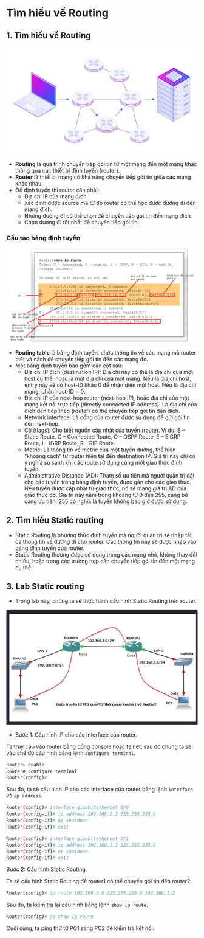 # Tìm hiểu về Routing

## 1. Tìm hiểu về Routing

![Routing](../images/routing1.png)

- **Routing** là quá trình chuyển tiếp gói tin từ một mạng đến một mạng khác thông qua các thiết bị định tuyến (router).
- **Router** là thiết bị mạng có khả năng chuyển tiếp gói tin giữa các mạng khác nhau.
- Để định tuyến thì router cần phải:
  - Địa chỉ IP của mạng đích.
  - Xác định được source mà từ đó router có thể học được đường đi đến mạng đích.
  - Những đường đi có thể chọn để chuyển tiếp gói tin đến mạng đích.
  - Chọn đường đi tốt nhất để chuyển tiếp gói tin.

### Cấu tạo bảng định tuyến

![Routing](../images/routing2.png)

- **Routing table** là bảng định tuyến, chứa thông tin về các mạng mà router biết và cách để chuyển tiếp gói tin đến các mạng đó.
- Một bảng định tuyến bao gồm các cột sau:
  - Địa chỉ IP đích (destination IP): Địa chỉ này có thể là địa chỉ của một host cụ thể, hoặc là một địa chỉ của một mạng. Nếu là địa chỉ host, entry này sẽ có host-ID khác 0 để nhận diện một host. Nếu là địa chỉ mạng, phần host-ID = 0.
  - Địa chỉ IP của next-hop router (next-hop IP), hoặc địa chỉ của một mạng kết nối trực tiếp (directly connected IP address): Là địa chỉ của đích đến tiếp theo (router) có thể chuyển tiếp gói tin đến đích.
  - Network interface: Là cổng của router được sử dụng để gửi gói tin đến next-hop.
  - Cờ (flags): Cho biết nguồn cập nhật của tuyến (route). Ví dụ: S – Static Route, C – Connected Route, O – OSPF Route, E – EIGRP Route, I – IGRP Route, R – RIP Route.
  - Metric: Là thông tin về metric của một tuyến đường, thể hiện “khoảng cách” từ router hiện tại đến destination IP. Giá trị này chỉ có ý nghĩa so sánh khi các route sử dụng cùng một giao thức định tuyến.
  - Administrative Distance (AD): Tham số ưu tiên mà người quản trị đặt cho các tuyến trong bảng định tuyến, được gán cho các giao thức. Nếu tuyến được cập nhật từ giao thức, nó sẽ mang giá trị AD của giao thức đó. Giá trị này nằm trong khoảng từ 0 đến 255, càng bé càng ưu tiên. 255 có nghĩa là tuyến không bao giờ được sử dụng.

## 2. Tìm hiểu Static routing

- Static Routing là phương thức định tuyến mà người quản trị sẽ nhập tất cả thông tin về đường đi cho router. Các thông tin này sẽ được nhập vào bảng định tuyến của router.
- Static Routing thường được sử dụng trong các mạng nhỏ, không thay đổi nhiều, hoặc trong các trường hợp cần chuyển tiếp gói tin đến một mạng cụ thể.

## 3. Lab Static routing

- Trong lab này, chúng ta sẽ thực hành cấu hình Static Routing trên router.

![Routing](../images/lab1.png)

- Bước 1: Cấu hình IP cho các interface của router.

Ta truy cập vào router bằng cổng console hoặc telnet, sau đó chúng ta sẽ vào chế độ cấu hình bằng lệnh `configure terminal`.

```bash
Router> enable
Router# configure terminal
Router(config)#
```

Sau đó, ta sẽ cấu hình IP cho các interface của router bằng lệnh `interface` và `ip address`.

```bash
Router(config)# interface gigabitethernet 0/0
Router(config-if)# ip address 192.168.2.2 255.255.255.0
Router(config-if)# no shutdown
Router(config-if)# exit
```

```bash
Router(config)# interface gigabitethernet 0/1
Router(config-if)# ip address 192.168.1.2 255.255.255.0
Router(config-if)# no shutdown
Router(config-if)# exit
```

Buớc 2: Cấu hình Static Routing.

Ta sẽ cấu hình Static Routing để router1 cỏ thể chuyển gói tin đến router2.

```bash
Router(config)# ip route 192.168.3.0 255.255.255.0 192.168.1.2
```

Sau đó, ta kiểm tra lại cấu hình bằng lệnh `show ip route`.

```bash
Router(config)# do show ip route
```

Cuối cùng, ta ping thử từ PC1 sang PC2 để kiểm tra kết nối.
